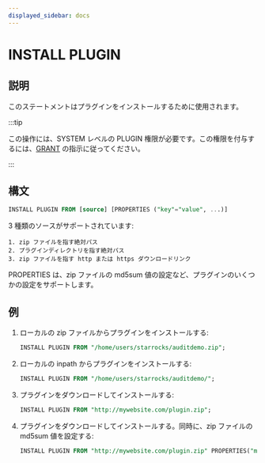 ```yaml
---
displayed_sidebar: docs
---
```


# INSTALL PLUGIN

## 説明

このステートメントはプラグインをインストールするために使用されます。

:::tip

この操作には、SYSTEM レベルの PLUGIN 権限が必要です。この権限を付与するには、[GRANT](../../account-management/GRANT.md) の指示に従ってください。

:::

## 構文

```sql
INSTALL PLUGIN FROM [source] [PROPERTIES ("key"="value", ...)]
```

3 種類のソースがサポートされています:

```plain text
1. zip ファイルを指す絶対パス
2. プラグインディレクトリを指す絶対パス
3. zip ファイルを指す http または https ダウンロードリンク
```

PROPERTIES は、zip ファイルの md5sum 値の設定など、プラグインのいくつかの設定をサポートします。

## 例

1. ローカルの zip ファイルからプラグインをインストールする:

    ```sql
    INSTALL PLUGIN FROM "/home/users/starrocks/auditdemo.zip";
    ```

2. ローカルの inpath からプラグインをインストールする:

    ```sql
    INSTALL PLUGIN FROM "/home/users/starrocks/auditdemo/";
    ```

3. プラグインをダウンロードしてインストールする:

    ```sql
    INSTALL PLUGIN FROM "http://mywebsite.com/plugin.zip";
    ```

4. プラグインをダウンロードしてインストールする。同時に、zip ファイルの md5sum 値を設定する:

    ```sql
    INSTALL PLUGIN FROM "http://mywebsite.com/plugin.zip" PROPERTIES("md5sum" = "73877f6029216f4314d712086a146570");
    ```